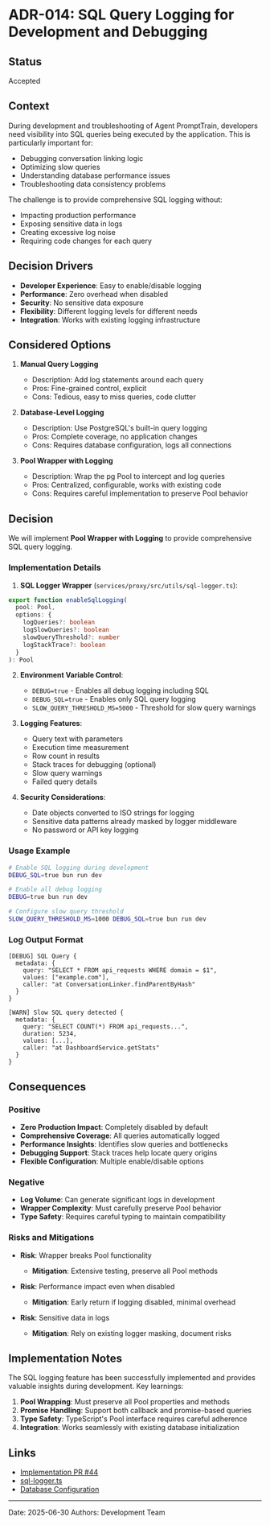 # ADR-014: SQL Query Logging for Development and Debugging

## Status

Accepted

## Context

During development and troubleshooting of Agent PromptTrain, developers need visibility into SQL queries being executed by the application. This is particularly important for:

- Debugging conversation linking logic
- Optimizing slow queries
- Understanding database performance issues
- Troubleshooting data consistency problems

The challenge is to provide comprehensive SQL logging without:

- Impacting production performance
- Exposing sensitive data in logs
- Creating excessive log noise
- Requiring code changes for each query

## Decision Drivers

- **Developer Experience**: Easy to enable/disable logging
- **Performance**: Zero overhead when disabled
- **Security**: No sensitive data exposure
- **Flexibility**: Different logging levels for different needs
- **Integration**: Works with existing logging infrastructure

## Considered Options

1. **Manual Query Logging**
   - Description: Add log statements around each query
   - Pros: Fine-grained control, explicit
   - Cons: Tedious, easy to miss queries, code clutter

2. **Database-Level Logging**
   - Description: Use PostgreSQL's built-in query logging
   - Pros: Complete coverage, no application changes
   - Cons: Requires database configuration, logs all connections

3. **Pool Wrapper with Logging**
   - Description: Wrap the pg Pool to intercept and log queries
   - Pros: Centralized, configurable, works with existing code
   - Cons: Requires careful implementation to preserve Pool behavior

## Decision

We will implement **Pool Wrapper with Logging** to provide comprehensive SQL query logging.

### Implementation Details

1. **SQL Logger Wrapper** (`services/proxy/src/utils/sql-logger.ts`):

```typescript
export function enableSqlLogging(
  pool: Pool,
  options: {
    logQueries?: boolean
    logSlowQueries?: boolean
    slowQueryThreshold?: number
    logStackTrace?: boolean
  }
): Pool
```

2. **Environment Variable Control**:
   - `DEBUG=true` - Enables all debug logging including SQL
   - `DEBUG_SQL=true` - Enables only SQL query logging
   - `SLOW_QUERY_THRESHOLD_MS=5000` - Threshold for slow query warnings

3. **Logging Features**:
   - Query text with parameters
   - Execution time measurement
   - Row count in results
   - Stack traces for debugging (optional)
   - Slow query warnings
   - Failed query details

4. **Security Considerations**:
   - Date objects converted to ISO strings for logging
   - Sensitive data patterns already masked by logger middleware
   - No password or API key logging

### Usage Example

```bash
# Enable SQL logging during development
DEBUG_SQL=true bun run dev

# Enable all debug logging
DEBUG=true bun run dev

# Configure slow query threshold
SLOW_QUERY_THRESHOLD_MS=1000 DEBUG_SQL=true bun run dev
```

### Log Output Format

```
[DEBUG] SQL Query {
  metadata: {
    query: "SELECT * FROM api_requests WHERE domain = $1",
    values: ["example.com"],
    caller: "at ConversationLinker.findParentByHash"
  }
}

[WARN] Slow SQL query detected {
  metadata: {
    query: "SELECT COUNT(*) FROM api_requests...",
    duration: 5234,
    values: [...],
    caller: "at DashboardService.getStats"
  }
}
```

## Consequences

### Positive

- **Zero Production Impact**: Completely disabled by default
- **Comprehensive Coverage**: All queries automatically logged
- **Performance Insights**: Identifies slow queries and bottlenecks
- **Debugging Support**: Stack traces help locate query origins
- **Flexible Configuration**: Multiple enable/disable options

### Negative

- **Log Volume**: Can generate significant logs in development
- **Wrapper Complexity**: Must carefully preserve Pool behavior
- **Type Safety**: Requires careful typing to maintain compatibility

### Risks and Mitigations

- **Risk**: Wrapper breaks Pool functionality
  - **Mitigation**: Extensive testing, preserve all Pool methods

- **Risk**: Performance impact even when disabled
  - **Mitigation**: Early return if logging disabled, minimal overhead

- **Risk**: Sensitive data in logs
  - **Mitigation**: Rely on existing logger masking, document risks

## Implementation Notes

The SQL logging feature has been successfully implemented and provides valuable insights during development. Key learnings:

1. **Pool Wrapping**: Must preserve all Pool properties and methods
2. **Promise Handling**: Support both callback and promise-based queries
3. **Type Safety**: TypeScript's Pool interface requires careful adherence
4. **Integration**: Works seamlessly with existing database initialization

## Links

- [Implementation PR #44](https://github.com/Moonsong-Labs/agent-prompttrain/pull/44)
- [sql-logger.ts](../../../services/proxy/src/utils/sql-logger.ts)
- [Database Configuration](../../../services/proxy/src/services/database.ts)

---

Date: 2025-06-30
Authors: Development Team
